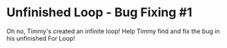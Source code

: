# Unfinished Loop - Bug Fixing #1

Oh no, Timmy's created an infinite loop! Help Timmy find and fix the bug in his unfinished For Loop!
